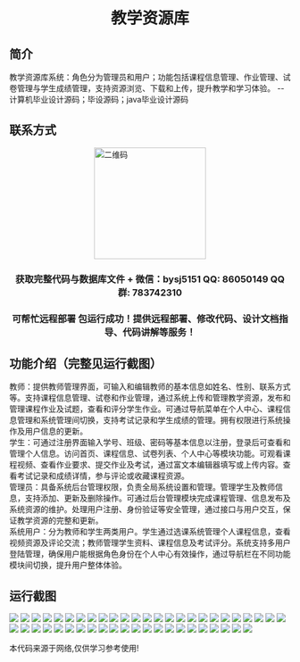 <p><h1 align="center">教学资源库</h1></p>

## 简介
教学资源库系统：角色分为管理员和用户；功能包括课程信息管理、作业管理、试卷管理与学生成绩管理，支持资源浏览、下载和上传，提升教学和学习体验。    --计算机毕业设计源码；毕设源码；java毕业设计源码


## 联系方式
<img src="https://bs-1329754181.cos.ap-shanghai.myqcloud.com/wx.jpg" alt="二维码" style="display: block; margin: 0 auto;" width="200px">
<p><h3 align="center">获取完整代码与数据库文件 + 微信：bysj5151 QQ: 86050149 QQ群: 783742310</h3></p>
<p><h3 align="center">可帮忙远程部署 包运行成功！提供远程部署、修改代码、设计文档指导、代码讲解等服务！</h3></p>

## 功能介绍（完整见运行截图）
教师：提供教师管理界面，可输入和编辑教师的基本信息如姓名、性别、联系方式等。支持课程信息管理、试卷和作业管理，通过系统上传和管理教学资源，发布和管理课程作业及试题，查看和评分学生作业。可通过导航菜单在个人中心、课程信息管理和系统管理间切换，支持考试记录和学生成绩的管理。拥有权限进行系统操作及用户信息的更新。  
学生：可通过注册界面输入学号、班级、密码等基本信息以注册，登录后可查看和管理个人信息。访问首页、课程信息、试卷列表、个人中心等模块功能。可观看课程视频、查看作业要求、提交作业及考试，通过富文本编辑器填写或上传内容。查看考试记录和成绩详情，参与评论或收藏课程资源。  
管理员：具备系统后台管理权限，负责全局系统设置和管理。管理学生及教师信息，支持添加、更新及删除操作。可通过后台管理模块完成课程管理、信息发布及系统资源的维护。处理用户注册、身份验证等安全管理，通过接口与用户交互，保证教学资源的完整和更新。  
系统用户：分为教师和学生两类用户。学生通过选课系统管理个人课程信息，查看视频资源及评论交流；教师管理学生资料、课程信息及考试评分。系统支持多用户登陆管理，确保用户能根据角色身份在个人中心有效操作，通过导航栏在不同功能模块间切换，提升用户整体体验。


## 运行截图
![](https://bs-1329754181.cos.ap-shanghai.myqcloud.com/spring/TeachingResources-/img/001.jpg)
![](https://bs-1329754181.cos.ap-shanghai.myqcloud.com/spring/TeachingResources-/img/002.jpg)
![](https://bs-1329754181.cos.ap-shanghai.myqcloud.com/spring/TeachingResources-/img/003.jpg)
![](https://bs-1329754181.cos.ap-shanghai.myqcloud.com/spring/TeachingResources-/img/004.jpg)
![](https://bs-1329754181.cos.ap-shanghai.myqcloud.com/spring/TeachingResources-/img/005.jpg)
![](https://bs-1329754181.cos.ap-shanghai.myqcloud.com/spring/TeachingResources-/img/006.jpg)
![](https://bs-1329754181.cos.ap-shanghai.myqcloud.com/spring/TeachingResources-/img/007.jpg)
![](https://bs-1329754181.cos.ap-shanghai.myqcloud.com/spring/TeachingResources-/img/008.jpg)
![](https://bs-1329754181.cos.ap-shanghai.myqcloud.com/spring/TeachingResources-/img/009.jpg)
![](https://bs-1329754181.cos.ap-shanghai.myqcloud.com/spring/TeachingResources-/img/010.jpg)
![](https://bs-1329754181.cos.ap-shanghai.myqcloud.com/spring/TeachingResources-/img/011.jpg)
![](https://bs-1329754181.cos.ap-shanghai.myqcloud.com/spring/TeachingResources-/img/012.jpg)
![](https://bs-1329754181.cos.ap-shanghai.myqcloud.com/spring/TeachingResources-/img/013.jpg)
![](https://bs-1329754181.cos.ap-shanghai.myqcloud.com/spring/TeachingResources-/img/014.jpg)
![](https://bs-1329754181.cos.ap-shanghai.myqcloud.com/spring/TeachingResources-/img/015.jpg)
![](https://bs-1329754181.cos.ap-shanghai.myqcloud.com/spring/TeachingResources-/img/016.jpg)
![](https://bs-1329754181.cos.ap-shanghai.myqcloud.com/spring/TeachingResources-/img/017.jpg)
![](https://bs-1329754181.cos.ap-shanghai.myqcloud.com/spring/TeachingResources-/img/018.jpg)
![](https://bs-1329754181.cos.ap-shanghai.myqcloud.com/spring/TeachingResources-/img/019.jpg)
![](https://bs-1329754181.cos.ap-shanghai.myqcloud.com/spring/TeachingResources-/img/020.jpg)
![](https://bs-1329754181.cos.ap-shanghai.myqcloud.com/spring/TeachingResources-/img/021.jpg)
![](https://bs-1329754181.cos.ap-shanghai.myqcloud.com/spring/TeachingResources-/img/022.jpg)
![](https://bs-1329754181.cos.ap-shanghai.myqcloud.com/spring/TeachingResources-/img/023.jpg)
![](https://bs-1329754181.cos.ap-shanghai.myqcloud.com/spring/TeachingResources-/img/024.jpg)
![](https://bs-1329754181.cos.ap-shanghai.myqcloud.com/spring/TeachingResources-/img/025.jpg)
![](https://bs-1329754181.cos.ap-shanghai.myqcloud.com/spring/TeachingResources-/img/026.jpg)
![](https://bs-1329754181.cos.ap-shanghai.myqcloud.com/spring/TeachingResources-/img/027.jpg)
![](https://bs-1329754181.cos.ap-shanghai.myqcloud.com/spring/TeachingResources-/img/028.jpg)
![](https://bs-1329754181.cos.ap-shanghai.myqcloud.com/spring/TeachingResources-/img/029.jpg)
![](https://bs-1329754181.cos.ap-shanghai.myqcloud.com/spring/TeachingResources-/img/030.jpg)
![](https://bs-1329754181.cos.ap-shanghai.myqcloud.com/spring/TeachingResources-/img/031.jpg)
![](https://bs-1329754181.cos.ap-shanghai.myqcloud.com/spring/TeachingResources-/img/032.jpg)
![](https://bs-1329754181.cos.ap-shanghai.myqcloud.com/spring/TeachingResources-/img/033.jpg)
![](https://bs-1329754181.cos.ap-shanghai.myqcloud.com/spring/TeachingResources-/img/034.jpg)
![](https://bs-1329754181.cos.ap-shanghai.myqcloud.com/spring/TeachingResources-/img/035.jpg)
![](https://bs-1329754181.cos.ap-shanghai.myqcloud.com/spring/TeachingResources-/img/036.jpg)
![](https://bs-1329754181.cos.ap-shanghai.myqcloud.com/spring/TeachingResources-/img/037.jpg)
![](https://bs-1329754181.cos.ap-shanghai.myqcloud.com/spring/TeachingResources-/img/038.jpg)
![](https://bs-1329754181.cos.ap-shanghai.myqcloud.com/spring/TeachingResources-/img/039.jpg)
![](https://bs-1329754181.cos.ap-shanghai.myqcloud.com/spring/TeachingResources-/img/040.jpg)
![](https://bs-1329754181.cos.ap-shanghai.myqcloud.com/spring/TeachingResources-/img/041.jpg)
![](https://bs-1329754181.cos.ap-shanghai.myqcloud.com/spring/TeachingResources-/img/042.jpg)
![](https://bs-1329754181.cos.ap-shanghai.myqcloud.com/spring/TeachingResources-/img/043.jpg)
![](https://bs-1329754181.cos.ap-shanghai.myqcloud.com/spring/TeachingResources-/img/044.jpg)
![](https://bs-1329754181.cos.ap-shanghai.myqcloud.com/spring/TeachingResources-/img/045.jpg)
![](https://bs-1329754181.cos.ap-shanghai.myqcloud.com/spring/TeachingResources-/img/046.jpg)
![](https://bs-1329754181.cos.ap-shanghai.myqcloud.com/spring/TeachingResources-/img/047.jpg)

<p>本代码来源于网络,仅供学习参考使用!</p>
